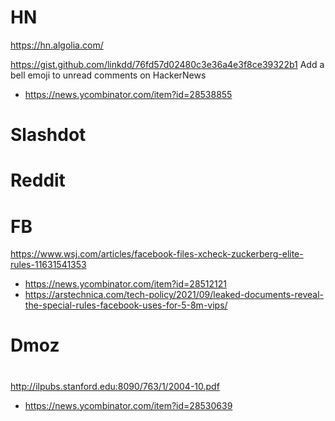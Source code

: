 # HN
https://hn.algolia.com/

https://gist.github.com/linkdd/76fd57d02480c3e36a4e3f8ce39322b1 Add a bell emoji to unread comments on HackerNews
* https://news.ycombinator.com/item?id=28538855

# Slashdot

# Reddit

# FB
https://www.wsj.com/articles/facebook-files-xcheck-zuckerberg-elite-rules-11631541353
* https://news.ycombinator.com/item?id=28512121
* https://arstechnica.com/tech-policy/2021/09/leaked-documents-reveal-the-special-rules-facebook-uses-for-5-8m-vips/

# Dmoz

#
http://ilpubs.stanford.edu:8090/763/1/2004-10.pdf
* https://news.ycombinator.com/item?id=28530639